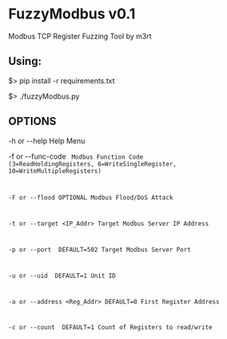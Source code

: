 # FuzzyModbus v0.1
Modbus TCP Register Fuzzing Tool by m3rt

## Using:
  $> pip install -r requirements.txt
  
  $> ./fuzzyModbus.py <OPTIONS>
  
## OPTIONS
-h or --help	Help Menu

-f or --func-code <Code>	Modbus Function Code (3=ReadHoldingRegisters, 6=WriteSingleRegister, 10=WriteMultipleRegisters)

-F or --flood	OPTIONAL Modbus Flood/DoS Attack

-t or --target <IP_Addr>	Target Modbus Server IP Address

-p or --port <Port>	DEFAULT=502 Target Modbus Server Port

-u or --uid <UID>	DEFAULT=1 Unit ID

-a or --address <Reg_Addr>	DEFAULT=0 First Register Address

-c or --count <Count>	DEFAULT=1 Count of Registers to read/write
